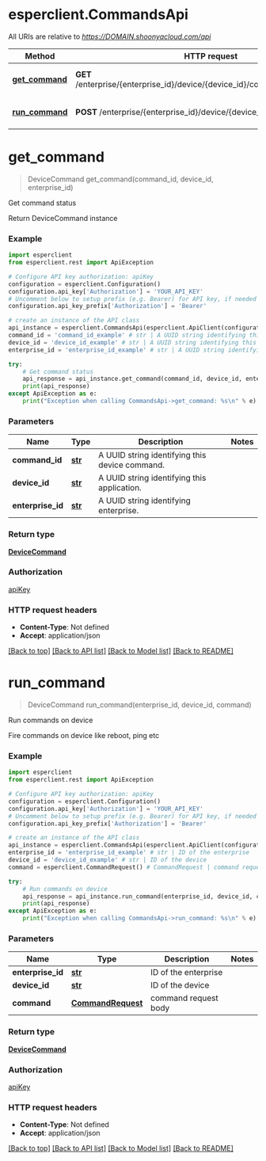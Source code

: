 # esperclient.CommandsApi

All URIs are relative to *https://DOMAIN.shoonyacloud.com/api*

Method | HTTP request | Description
------------- | ------------- | -------------
[**get_command**](CommandsApi.md#get_command) | **GET** /enterprise/{enterprise_id}/device/{device_id}/command/{command_id}/ | Get command status
[**run_command**](CommandsApi.md#run_command) | **POST** /enterprise/{enterprise_id}/device/{device_id}/command/ | Run commands on device


# **get_command**
> DeviceCommand get_command(command_id, device_id, enterprise_id)

Get command status

Return DeviceCommand instance

### Example
```python
import esperclient
from esperclient.rest import ApiException

# Configure API key authorization: apiKey
configuration = esperclient.Configuration()
configuration.api_key['Authorization'] = 'YOUR_API_KEY'
# Uncomment below to setup prefix (e.g. Bearer) for API key, if needed
configuration.api_key_prefix['Authorization'] = 'Bearer'

# create an instance of the API class
api_instance = esperclient.CommandsApi(esperclient.ApiClient(configuration))
command_id = 'command_id_example' # str | A UUID string identifying this device command.
device_id = 'device_id_example' # str | A UUID string identifying this application.
enterprise_id = 'enterprise_id_example' # str | A UUID string identifying enterprise.

try:
    # Get command status
    api_response = api_instance.get_command(command_id, device_id, enterprise_id)
    print(api_response)
except ApiException as e:
    print("Exception when calling CommandsApi->get_command: %s\n" % e)
```

### Parameters

Name | Type | Description  | Notes
------------- | ------------- | ------------- | -------------
 **command_id** | [**str**](.md)| A UUID string identifying this device command. | 
 **device_id** | [**str**](.md)| A UUID string identifying this application. | 
 **enterprise_id** | [**str**](.md)| A UUID string identifying enterprise. | 

### Return type

[**DeviceCommand**](DeviceCommand.md)

### Authorization

[apiKey](../README.md#apiKey)

### HTTP request headers

 - **Content-Type**: Not defined
 - **Accept**: application/json

[[Back to top]](#) [[Back to API list]](../README.md#documentation-for-api-endpoints) [[Back to Model list]](../README.md#documentation-for-models) [[Back to README]](../README.md)

# **run_command**
> DeviceCommand run_command(enterprise_id, device_id, command)

Run commands on device

Fire commands on device like reboot, ping etc

### Example
```python
import esperclient
from esperclient.rest import ApiException

# Configure API key authorization: apiKey
configuration = esperclient.Configuration()
configuration.api_key['Authorization'] = 'YOUR_API_KEY'
# Uncomment below to setup prefix (e.g. Bearer) for API key, if needed
configuration.api_key_prefix['Authorization'] = 'Bearer'

# create an instance of the API class
api_instance = esperclient.CommandsApi(esperclient.ApiClient(configuration))
enterprise_id = 'enterprise_id_example' # str | ID of the enterprise
device_id = 'device_id_example' # str | ID of the device
command = esperclient.CommandRequest() # CommandRequest | command request body

try:
    # Run commands on device
    api_response = api_instance.run_command(enterprise_id, device_id, command)
    print(api_response)
except ApiException as e:
    print("Exception when calling CommandsApi->run_command: %s\n" % e)
```

### Parameters

Name | Type | Description  | Notes
------------- | ------------- | ------------- | -------------
 **enterprise_id** | [**str**](.md)| ID of the enterprise | 
 **device_id** | [**str**](.md)| ID of the device | 
 **command** | [**CommandRequest**](CommandRequest.md)| command request body | 

### Return type

[**DeviceCommand**](DeviceCommand.md)

### Authorization

[apiKey](../README.md#apiKey)

### HTTP request headers

 - **Content-Type**: Not defined
 - **Accept**: application/json

[[Back to top]](#) [[Back to API list]](../README.md#documentation-for-api-endpoints) [[Back to Model list]](../README.md#documentation-for-models) [[Back to README]](../README.md)

